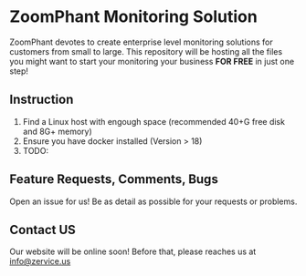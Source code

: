 # ZoomPhant Monitoring Solution
ZoomPhant devotes to create enterprise level monitoring solutions for customers from small to large. This repository will be hosting all the files you might want to start your monitoring your business **FOR FREE** in just one step!

## Instruction
1. Find a Linux host with engough space (recommended 40+G free disk and 8G+ memory)
2. Ensure you have docker installed (Version > 18)
3. TODO:

## Feature Requests, Comments, Bugs
Open an issue for us! Be as detail as possible for your requests or problems.

## Contact US
Our website will be online soon! Before that, please reaches us at [info@zervice.us](mailto:info@zervice.us) 
